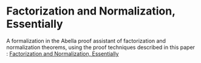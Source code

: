 # Factorization and Normalization, Essentially

A formalization in the Abella proof assistant of factorization and normalization theorems,
using the proof techniques described in this paper :
[Factorization and Normalization, Essentially](https://drive.google.com/open?id=11kqf0RUWsrqwfmUHd4aCdgplvgGZPpJS)
